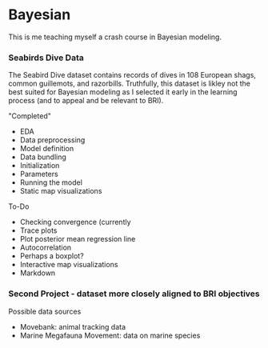 # Bayesian

This is me teaching myself a crash course in Bayesian modeling.

### Seabirds Dive Data 
The Seabird Dive dataset contains records of dives in 108 European shags, common guillemots, and razorbills. Truthfully, this dataset is likley not the best suited for Bayesian modeling as I selected it early in the learning process (and to appeal and be relevant to BRI). 

"Completed"
- EDA
- Data preprocessing
- Model definition
- Data bundling
- Initialization
- Parameters
- Running the model
- Static map visualizations

To-Do
- Checking convergence (currently 
- Trace plots
- Plot posterior mean regression line
- Autocorrelation
- Perhaps a boxplot?
- Interactive map visualizations
- Markdown

### Second Project - dataset more closely aligned to BRI objectives

Possible data sources
- Movebank: animal tracking data
- Marine Megafauna Movement: data on marine species

  
